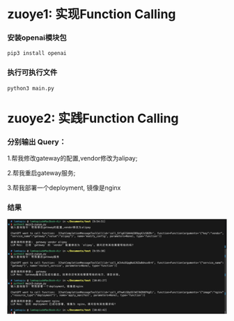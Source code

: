 # zuoye1: 实现Function Calling

### 安装openai模块包
```bash
pip3 install openai
```

### 执行可执行文件
```bash
python3 main.py
```

# zuoye2: 实践Function Calling

### 分别输出 Query：
1.帮我修改gateway的配置,vendor修改为alipay; 

2.帮我重启gateway服务; 

3.帮我部署一个deployment, 镜像是nginx

### 结果
![alt text](<截屏2024-10-12 10.05.18.png>)